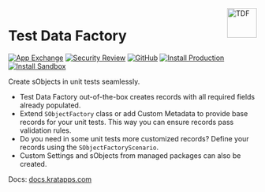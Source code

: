 <a href="https://docs.kratapps.com/test-data-factory/">
  <img title="Test Data Factory" alt="TDF" width="60px" height="60px" align="right"
       src="https://docs.kratapps.com/images/logo_tdf_642_642.png"  />
</a>

# Test Data Factory
[![App Exchange](https://img.shields.io/badge/AppExchange-Test%20Data%20Factory-blue?logo=salesforce)](https://appexchange.salesforce.com/appxListingDetail?listingId=a0N4V00000FNCbZUAX)
[![Security Review](https://img.shields.io/badge/Security%20Review-Passed-green)](https://appexchange.salesforce.com/appxListingDetail?listingId=a0N4V00000FNCbZUAX)
[![GitHub](https://img.shields.io/badge/GitHub-Public-black?logo=github)](https://github.com/kratapps/test-data-factory)
[![Install Production](https://img.shields.io/badge/Managed%20Package-Install%20Production-cyan)](https://login.salesforce.com/packaging/installPackage.apexp?p0=04t09000000vCWn)
[![Install Sandbox](https://img.shields.io/badge/Managed%20Package-Install%20Sandbox-cyan)](https://test.salesforce.com/packaging/installPackage.apexp?p0=04t09000000vCWn)

Create sObjects in unit tests seamlessly.  

* Test Data Factory out-of-the-box creates records with all required fields already populated.
* Extend `SObjectFactory` class or add Custom Metadata to provide base records for your unit tests. This way you can ensure records pass validation rules.
* Do you need in some unit tests more customized records? Define your records using the `SObjectFactoryScenario`.
* Custom Settings and sObjects from managed packages can also be created.

Docs: [docs.kratapps.com](https://docs.kratapps.com/test-data-factory/)
